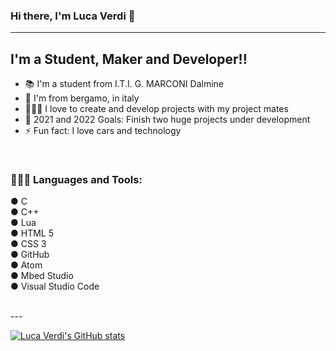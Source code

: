 ### Hi there, I'm Luca Verdi 👋 

---

## I'm a Student, Maker and Developer!!

- 📚 I'm a student from I.T.I. G. MARCONI Dalmine
- 📍 I'm from bergamo, in italy
- 👨🏼‍💻 I love to create and develop projects with my project mates
- 🥅 2021 and 2022 Goals: Finish two huge projects under development 
- ⚡ Fun fact: I love cars and technology


<br />

### 👨🏼‍💻 Languages and Tools:

● C <br />
● C++ <br />
● Lua <br />
● HTML 5 <br />
● CSS 3 <br />
● GitHub <br />
● Atom <br />
● Mbed Studio <br />
● Visual Studio Code 


<br />
---

[![Luca Verdi's GitHub stats](https://github-readme-stats.vercel.app/api?username=verdiluca&show_icons=true&theme=coalt)](https://github.com/verdiluca/github-readme-stats)



